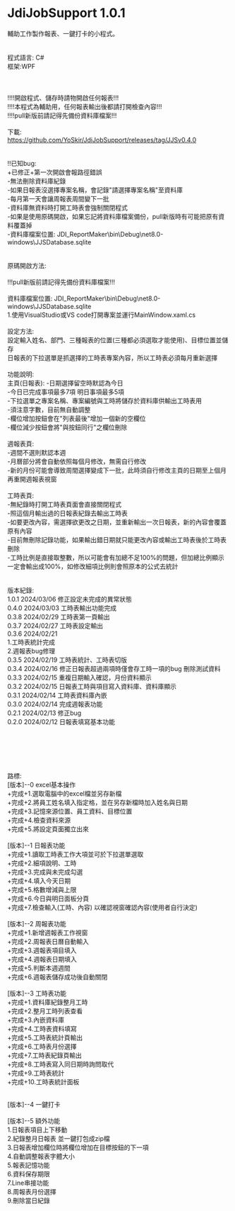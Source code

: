 # JdiJobSupport 1.0.1 <br>
輔助工作製作報表、一鍵打卡的小程式。<br><br>   
程式語言: C#<br>
框架:WPF<br>
<br>
<br>
<br>
!!!!開啟程式、儲存時請物開啟任何報表!!!<br>
!!!!本程式為輔助用，任何報表輸出後都請打開檢查內容!!!<br>
!!!!pull新版前請記得先備份資料庫檔案!!!<br>
<br>
下載:<br>
https://github.com/YoSkir/JdiJobSupport/releases/tag/JJSv0.4.0 <br>
<br>
<br>
!!已知bug:<br>
+已修正+第一次開啟會報路徑錯誤<br>
-無法刪除資料庫紀錄<br>
-如果日報表沒選擇專案名稱，會記錄"請選擇專案名稱"至資料庫<br>
-每月第一天會讓周報表周間變下一批<br>
-資料庫無資料時打開工時表會強制關閉程式<br>
-如果是使用原碼開啟，如果忘記將資料庫檔案備份，pull新版時有可能把原有資料覆蓋掉<br>
-資料庫檔案位置: JDI_ReportMaker\bin\Debug\net8.0-windows\JJSDatabase.sqlite <br>
<br>
<br>
原碼開啟方法:<br>
<br>
!!!pull新版前請記得先備份資料庫檔案!!!<br>
<br>
資料庫檔案位置: JDI_ReportMaker\bin\Debug\net8.0-windows\JJSDatabase.sqlite <br>
1.使用VisualStudio或VS code打開專案並運行MainWindow.xaml.cs<br>
<br>
設定方法:<br>
設定輸入姓名、部門、三種報表的位置(三種都必須選取才能使用)、目標位置並儲存<br>
日報表的下拉選單是抓選擇的工時表專案內容，所以工時表必須每月重新選擇<br>
<br>
功能說明:<br>
主頁(日報表):
-日期選擇留空時默認為今日<br>
-今日已完成事項最多7項 明日事項最多5項<br>
-下拉選單之專案名稱、專案編號與工時將儲存於資料庫供輸出工時表用<br>
-須注意字數，目前無自動調整<br>
-欄位增加按鈕會在"列表最後"增加一個新的空欄位<br>
-欄位減少按鈕會將"與按鈕同行"之欄位刪除<br>
<br>
週報表頁:<br>
-週間不選則默認本週<br>
-月曆部分將會自動依照每個月修改，無需自行修改<br>
-新的月份可能會導致周間選擇變成下一批，此時須自行修改主頁的日期至上個月再重開週報表視窗<br>
<br>
工時表頁:<br>
-無紀錄時打開工時表頁面會直接關閉程式<br>
-照這個月輸出過的日報表紀錄去輸出工時表<br>
-如要更改內容，需選擇欲更改之日期，並重新輸出一次日報表，新的內容會覆蓋原有內容<br>
-目前無刪除記錄功能，如果輸出錯日期就只能更改內容或輸出工時表後於工時表刪除<br>
-工時比例是直接取整數，所以可能會有加總不足100%的問題，但加總比例顯示一定會輸出成100%，如修改細項比例則會照原本的公式去統計<br>
<br>
<br>
版本紀錄:<br>
1.0.1 2024/03/06 修正設定未完成的異常狀態<br>
0.4.0 2024/03/03 工時表輸出功能完成<br>
0.3.8 2024/02/29 工時表第一頁輸出<br>
0.3.7 2024/02/27 工時表設定輸出<br>
0.3.6 2024/02/21 <br>
	1.工時表統計完成<br>
	2.週報表bug修理<br>
0.3.5 2024/02/19 工時表統計、工時表切版<br>
0.3.4 2024/02/16 修正日報表超過兩項時僅會存工時一項的bug 刪除測試資料<br>
0.3.3 2024/02/15 重複日期輸入確認，月份資料顯示<br>
0.3.2 2024/02/15 日報表工時與項目寫入資料庫、資料庫顯示<br>
0.3.1 2024/02/14 工時表資料庫內嵌<br>
0.3.0 2024/02/14 完成週報表功能<br>
0.2.1 2024/02/13 修正bug<br>
0.2.0 2024/02/12 日報表填寫基本功能<br>
<br>
<br>
<br>
<br>
<br>
<br>
路標:<br>
[版本]--0 excel基本操作<br>
+完成+1.選取電腦中的excel檔並另存新檔  <br>
+完成+2.將員工姓名填入指定格，並在另存新檔時加入姓名與日期 <br>
+完成+3.記憶來源位置、員工資料、目標位置<br>
+完成+4.檢查資料來源<br>
+完成+5.將設定頁面獨立出來<br>
<br>
[版本]--1 日報表功能<br>
+完成+1.讀取工時表工作大項並可於下拉選單選取<br>
+完成+2.細項說明、工時<br>
+完成+3.完成與未完成勾選<br>
+完成+4.填入今天日期<br>
+完成+5.格數增減與上限<br>
+完成+6.今日與明日面板分頁<br>
+完成+7.檢查輸入(工時、內容) 以確認視窗確認內容(使用者自行決定)<br>
<br>
[版本]--2 周報表功能<br>
+完成+1.新增週報表工作視窗<br>
+完成+2.周報表日曆自動輸入<br>
+完成+3.週報表項目填入<br>
+完成+4.週報表日期填入<br>
+完成+5.判斷本週週間<br>
+完成+6.週報表儲存成功後自動關閉<br>
<br>
[版本]--3 工時表功能<br>
+完成+1.資料庫紀錄整月工時<br>
+完成+2.整月工時列表查看<br>
+完成+3.內嵌資料庫<br>
+完成+4.工時表資料填寫<br>
+完成+5.工時表統計頁輸出<br>
+完成+6.工時表月份選擇<br>
+完成+7.工時表紀錄頁輸出<br>
+完成+8.工時表寫入同日期時詢問取代<br>
+完成+9.工時表統計<br>
+完成+10.工時表統計面板<br>

<br>
[版本]--4 一鍵打卡<br>
<br>
[版本]--5 額外功能<br>
1.日報表項目上下移動<br>
2.紀錄整月日報表 並一鍵打包成zip檔<br>
3.日報表增加欄位時將欄位增加在目標按鈕的下一項<br>
4.自動調整報表字體大小<br>
5.報表記憶功能<br>
6.資料保存期限<br>
7.Line串接功能<br>
8.周報表月份選擇<br>
9.刪除當日紀錄<br>

